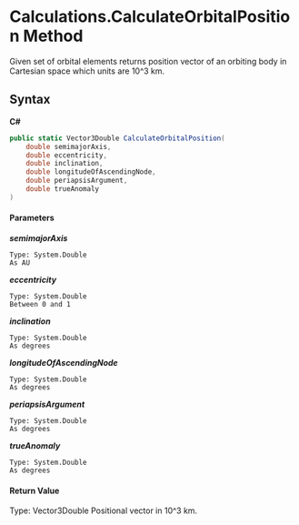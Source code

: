 # Calculations.CalculateOrbitalPosition Method 

Given set of orbital elements returns position vector of an orbiting body in Cartesian space which units are 10^3 km.

## Syntax

**C#**

``` C#
public static Vector3Double CalculateOrbitalPosition(
	double semimajorAxis,
	double eccentricity,
	double inclination,
	double longitudeOfAscendingNode,
	double periapsisArgument,
	double trueAnomaly
)
```

#### Parameters

***semimajorAxis***

	Type: System.Double
	As AU

***eccentricity***

	Type: System.Double
	Between 0 and 1

***inclination***

	Type: System.Double
	As degrees

***longitudeOfAscendingNode***

	Type: System.Double
	As degrees

***periapsisArgument***

	Type: System.Double
	As degrees

***trueAnomaly***

	Type: System.Double
	As degrees

#### Return Value

Type: Vector3Double
Positional vector in 10^3 km.
